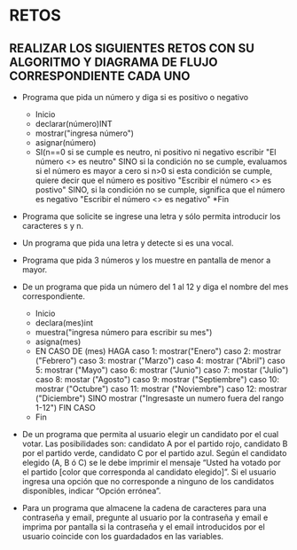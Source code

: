 # RETOS
## REALIZAR LOS SIGUIENTES RETOS CON SU ALGORITMO Y DIAGRAMA DE FLUJO CORRESPONDIENTE CADA UNO 

* Programa que pida un número y diga si es positivo o negativo
  * Inicio 
  * declarar(número)INT
  * mostrar("ingresa número")
  * asignar(número)
  * SI(n==0 si se cumple es neutro, ni positivo ni negativo   escribir "El número <<n>> es neutro" SINO si la condición no se cumple, evaluamos si el número es mayor a cero  si n>0   si esta condición se cumple, quiere decir que el número es positivo "Escribir el número <<n>> es postivo" SINO, si la condición no se cumple, significa que el número es negativo "Escribir el número <<n>> es negativo" 
  *Fin
 
   
* Programa que solicite se ingrese una letra y sólo permita introducir los caracteres s y n.

* Un programa que pida una letra y detecte si es una vocal. 

* Programa que pida 3 números y los muestre en pantalla de menor a mayor.  

* De un programa que pida un número del 1 al 12 y diga el nombre del mes correspondiente.
  * Inicio
  * declara(mes)int
  * muestra("ingresa número para escribir su mes")
  * asigna(mes)
  * EN CASO DE (mes) HAGA caso 1: mostrar("Enero") caso 2: mostrar ("Febrero") caso 3: mostrar ("Marzo") caso 4: mostrar ("Abril") caso 5: mostrar ("Mayo") 
    caso 6: mostrar ("Junio") caso 7: mostar ("Julio") caso 8: mostar ("Agosto") caso 9: mostrar ("Septiembre") caso 10: mostrar ("Octubre") caso 11: mostrar        ("Noviembre") caso 12: mostrar ("Diciembre") SINO mostrar ("Ingresaste un numero fuera del rango 1-12") FIN CASO
  * Fin


* De un programa que permita al usuario elegir un candidato por el cual votar. Las posibilidades son: candidato A por el partido rojo, candidato B por el partido verde, candidato C por el partido azul. Según el candidato elegido (A, B ó C) se le debe imprimir el mensaje “Usted ha votado por el partido [color que corresponda al candidato elegido]”. Si el usuario ingresa una opción que no corresponde a ninguno de los candidatos disponibles, indicar “Opción errónea”.
* Para un programa que almacene la cadena de caracteres para una contraseña y email, pregunte al usuario por la contraseña y email e imprima por pantalla si la contraseña y el email introducidos por el usuario coincide con los guardadados en las variables.

